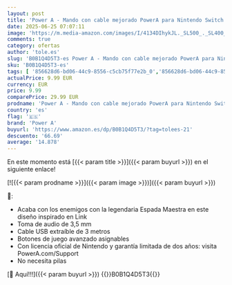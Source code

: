```yaml
---
layout: post
title: 'Power A - Mando con cable mejorado PowerA para Nintendo Switch - Master Sword Attack'
date: 2025-06-25 07:07:11
image: 'https://m.media-amazon.com/images/I/4134DIhykJL._SL500_._SL400_.jpg'
comments: true
category: ofertas
author: 'tole.es'
slug: 'B0B1Q4D5T3-es Power A - Mando con cable mejorado PowerA para Nintendo...'
sku: 'B0B1Q4D5T3-es'
tags: [ '856628d6-bd06-44c9-8556-c5cb75f77e2b_0','856628d6-bd06-44c9-8556-c5cb75f77e2b_8201','Accesorios para Nintendo Switch','Accesorios para PS4, Xbox One y Nintendo Switch','Arborist Merchandising Root','Hardware y juegos para Nintendo Switch','Mandos para Nintendo Switch','Self Service','Special Features Stores','Videojuegos','nintendo','power a','🇪🇸', ]
actualPrice: 9.99 EUR
currency: EUR
price: 9.99
comparePrice: 29.99 EUR
prodname: 'Power A - Mando con cable mejorado PowerA para Nintendo Switch - Master Sword Attack'
country: 'es'
flag: '🇪🇸'
brand: 'Power A'
buyurl: 'https://www.amazon.es/dp/B0B1Q4D5T3/?tag=tolees-21'
descuento: '66.69'
average: '14.878'
---
```


En este momento está [{{< param title >}}]({{< param buyurl >}}) en el siguiente enlace!

[![{{< param prodname >}}]({{< param image >}})]({{< param buyurl >}})

🔎:

- Acaba con los enemigos con la legendaria Espada Maestra en este diseño inspirado en Link
- Toma de audio de 3,5 mm
- Cable USB extraíble de 3 metros
- Botones de juego avanzado asignables
- Con licencia oficial de Nintendo y garantía limitada de dos años: visita PowerA.com/Support
- No necesita pilas

[🛒 Aquí!!!]({{< param buyurl >}})
{{<world>}}B0B1Q4D5T3{{</world>}}
